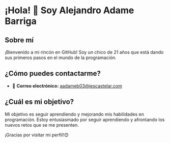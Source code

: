 # ¡Hola! 👋 Soy Alejandro Adame Barriga

## Sobre mí
¡Bienvenido a mi rincón en GitHub! Soy un chico de 21 años que está dando sus primeros pasos en el mundo de la programación. 


## ¿Cómo puedes contactarme? 

- 📧 **Correo electrónico:** aadameb03@iescastelar.com

## ¿Cuál es mi objetivo?

Mi objetivo es seguir aprendiendo y mejorando mis habilidades en programación. Estoy entusiasmado por seguir aprendiendo y afrontando los nuevos retos que se me presenten.

¡Gracias por visitar mi perfil!😊
